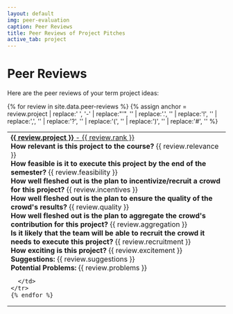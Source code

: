 ```yaml
---
layout: default
img: peer-evaluation
caption: Peer Reviews
title: Peer Reviews of Project Pitches
active_tab: project
---
```



Peer Reviews
=============================================================
Here are the peer reviews of your term project ideas:

<table class="table"> 
  <tbody>
    {% for review in site.data.peer-reviews %}
    {% assign anchor = review.project | replace:' ', '-' | replace:"'", '' | replace:'.', ''  | replace:'!', '' | replace:',', '' | replace:'?', ''  | replace:'(', '' | replace:')', '' |  replace:'#', '' %}
   <tr>
      <td>
<div class="panel-group" id="accordion{{ anchor }}">
  <div class="panel panel-default">
    <div class="panel-heading">
      <div class="panel-title">
        <a data-toggle="collapse" data-parent="#accordion{{ anchor }}" href="#{{ anchor }}">
	<b>{{ review.project }}</b> - {{ review.rank }} 
        </a>
      </div>
    </div>
    <div id="{{ anchor }}" class="panel-collapse collapse">
      <div class="panel-body">
	<b>How relevant is this project to the course?</b> {{ review.relevance }} <br />
	<b>How feasible is it to execute this project by the end of the semester?</b> {{ review.feasibility }} <br />
	<b>How well fleshed out is the plan to incentivize/recruit a crowd for this project?</b> {{ review.incentives }} <br />
	<b>How well fleshed out is the plan to ensure the quality of the crowd's results?</b> {{ review.quality }} <br />
	<b>How well fleshed out is the plan to aggregate the crowd's contribution for this project?</b> {{ review.aggregation }} <br />
	<b>Is it likely that the team will be able to recruit the crowd it needs to execute this project?</b> {{ review.recruitment }} <br />
	<b>How exciting is this project?</b> {{ review.excitement }} <br />
	<b>Suggestions:</b> {{ review.suggestions }} <br />
	<b>Potential Problems:</b> {{ review.problems }} <br />
      </div>
    </div>
  </div>
</div>

      </td>
    </tr>
    {% endfor %}
  </tbody>
</table>
 